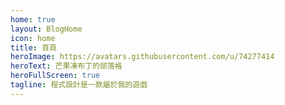 ```yaml
---
home: true
layout: BlogHome
icon: home
title: 首頁
heroImage: https://avatars.githubusercontent.com/u/74277414
heroText: 芒果凍布丁的部落格
heroFullScreen: true
tagline: 程式設計是一款屬於我的遊戲
---
```

